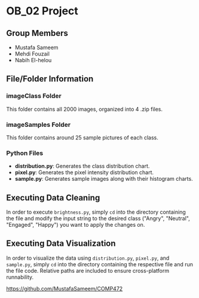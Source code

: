 # OB_02 Project

## Group Members
- Mustafa Sameem
- Mehdi Fouzail
- Nabih El-helou

## File/Folder Information

### imageClass Folder
This folder contains all 2000 images, organized into 4 .zip files.

### imageSamples Folder
This folder contains around 25 sample pictures of each class.

### Python Files
- **distribution.py**: Generates the class distribution chart.
- **pixel.py**: Generates the pixel intensity distribution chart.
- **sample.py**: Generates sample images along with their histogram charts.

## Executing Data Cleaning

In order to execute `brightness.py`, simply `cd` into the directory containing the file and modify the input string to the desired class ("Angry", "Neutral", "Engaged", "Happy") you want to apply the changes on.

## Executing Data Visualization

In order to visualize the data using `distribution.py`, `pixel.py`, and `sample.py`, simply `cd` into the directory containing the respective file and run the file code. Relative paths are included to ensure cross-platform runnability.

https://github.com/MustafaSameem/COMP472
